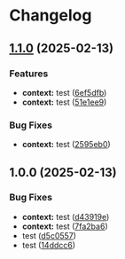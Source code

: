 # Changelog

## [1.1.0](https://github.com/mtruongsa/release-please/compare/context@v1.0.0...context@v1.1.0) (2025-02-13)


### Features

* **context:** test ([6ef5dfb](https://github.com/mtruongsa/release-please/commit/6ef5dfb3af611a8641d365ad4e84d6ec319f8f91))
* **context:** test ([51e1ee9](https://github.com/mtruongsa/release-please/commit/51e1ee94a349ee5138e43bea00427b6e6548b75b))


### Bug Fixes

* **context:** test ([2595eb0](https://github.com/mtruongsa/release-please/commit/2595eb0a1e2d0e0fc267c04eaf5f61e83fc37f1a))

## 1.0.0 (2025-02-13)


### Bug Fixes

* **context:** test ([d43919e](https://github.com/mtruongsa/release-please/commit/d43919e203efa06e1f1c5977c50dedd2621ce2a0))
* **context:** test ([7fa2ba6](https://github.com/mtruongsa/release-please/commit/7fa2ba68cf1e4beea923dbab3d951a4df9d951a4))
* test ([d5c0557](https://github.com/mtruongsa/release-please/commit/d5c0557b732f913740df4c7d370a8211145bf67f))
* test ([14ddcc6](https://github.com/mtruongsa/release-please/commit/14ddcc61704be07b2f7302ec108cd9723a0d4c34))
